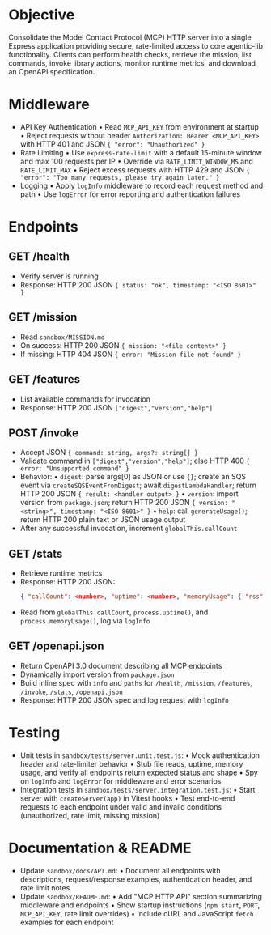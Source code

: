 # Objective
Consolidate the Model Contact Protocol (MCP) HTTP server into a single Express application providing secure, rate-limited access to core agentic-lib functionality. Clients can perform health checks, retrieve the mission, list commands, invoke library actions, monitor runtime metrics, and download an OpenAPI specification.

# Middleware
- API Key Authentication
  • Read `MCP_API_KEY` from environment at startup
  • Reject requests without header `Authorization: Bearer <MCP_API_KEY>` with HTTP 401 and JSON `{ "error": "Unauthorized" }`
- Rate Limiting
  • Use `express-rate-limit` with a default 15-minute window and max 100 requests per IP
  • Override via `RATE_LIMIT_WINDOW_MS` and `RATE_LIMIT_MAX`
  • Reject excess requests with HTTP 429 and JSON `{ "error": "Too many requests, please try again later." }`
- Logging
  • Apply `logInfo` middleware to record each request method and path
  • Use `logError` for error reporting and authentication failures

# Endpoints
## GET /health
- Verify server is running
- Response: HTTP 200 JSON `{ status: "ok", timestamp: "<ISO 8601>" }`

## GET /mission
- Read `sandbox/MISSION.md`
- On success: HTTP 200 JSON `{ mission: "<file content>" }`
- If missing: HTTP 404 JSON `{ error: "Mission file not found" }`

## GET /features
- List available commands for invocation
- Response: HTTP 200 JSON `["digest","version","help"]`

## POST /invoke
- Accept JSON `{ command: string, args?: string[] }`
- Validate command in `["digest","version","help"]`; else HTTP 400 `{ error: "Unsupported command" }`
- Behavior:
  • `digest`: parse args[0] as JSON or use `{}`; create an SQS event via `createSQSEventFromDigest`; await `digestLambdaHandler`; return HTTP 200 JSON `{ result: <handler output> }`
  • `version`: import version from `package.json`; return HTTP 200 JSON `{ version: "<string>", timestamp: "<ISO 8601>" }`
  • `help`: call `generateUsage()`; return HTTP 200 plain text or JSON usage output
- After any successful invocation, increment `globalThis.callCount`

## GET /stats
- Retrieve runtime metrics
- Response: HTTP 200 JSON:
  ```json
  { "callCount": <number>, "uptime": <number>, "memoryUsage": { "rss": <number>, "heapTotal": <number>, "heapUsed": <number>, "external": <number> } }
  ```
- Read from `globalThis.callCount`, `process.uptime()`, and `process.memoryUsage()`, log via `logInfo`

## GET /openapi.json
- Return OpenAPI 3.0 document describing all MCP endpoints
- Dynamically import version from `package.json`
- Build inline spec with `info` and `paths` for `/health`, `/mission`, `/features`, `/invoke`, `/stats`, `/openapi.json`
- Response: HTTP 200 JSON spec and log request with `logInfo`

# Testing
- Unit tests in `sandbox/tests/server.unit.test.js`:
  • Mock authentication header and rate-limiter behavior
  • Stub file reads, uptime, memory usage, and verify all endpoints return expected status and shape
  • Spy on `logInfo` and `logError` for middleware and error scenarios
- Integration tests in `sandbox/tests/server.integration.test.js`:
  • Start server with `createServer(app)` in Vitest hooks
  • Test end-to-end requests to each endpoint under valid and invalid conditions (unauthorized, rate limit, missing mission)

# Documentation & README
- Update `sandbox/docs/API.md`:
  • Document all endpoints with descriptions, request/response examples, authentication header, and rate limit notes
- Update `sandbox/README.md`:
  • Add "MCP HTTP API" section summarizing middleware and endpoints
  • Show startup instructions (`npm start`, `PORT`, `MCP_API_KEY`, rate limit overrides)
  • Include cURL and JavaScript `fetch` examples for each endpoint